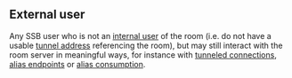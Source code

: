 ## External user

Any SSB user who is not an [internal user](Internal%20user.md) of the room (i.e. do not have a usable [tunnel address](../Participation/Tunnel%20addresses.md) referencing the room), but may still interact with the room server in meaningful ways, for instance with [tunneled connections](../Participation/Tunneled%20connection.md), [alias endpoints](../Alias/Web%20endpoint.md) or [alias consumption](../Alias/Alias%20consumption.md).